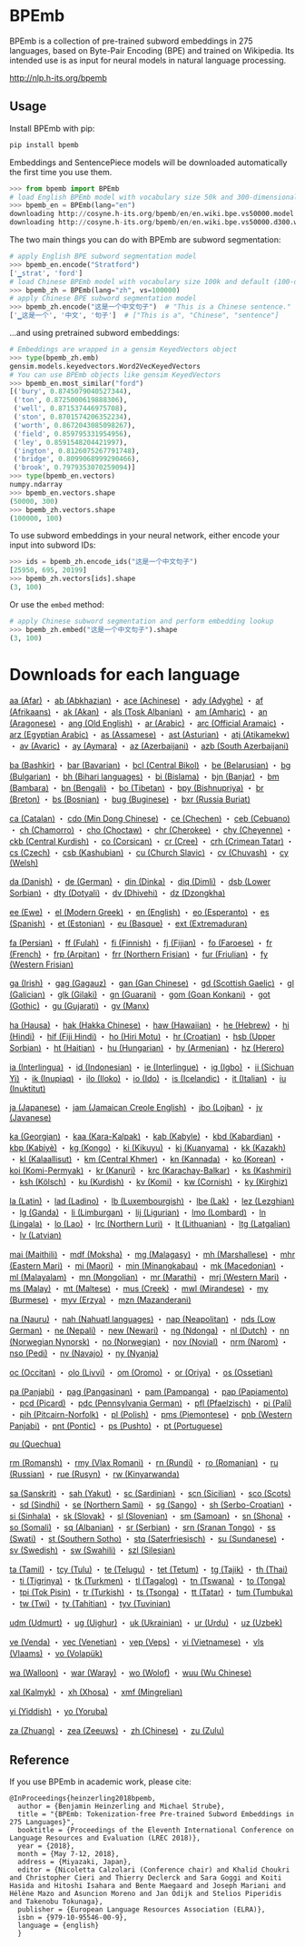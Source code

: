 # BPEmb

BPEmb is a collection of pre-trained subword embeddings in 275 languages, based on Byte-Pair Encoding (BPE) and trained on Wikipedia. Its intended use is as input for neural models in natural language processing.

http://nlp.h-its.org/bpemb

## Usage

Install BPEmb with pip:

```bash
pip install bpemb
```

Embeddings and SentencePiece models will be downloaded automatically the first time you use them.

```python
>>> from bpemb import BPEmb
# load English BPEmb model with vocabulary size 50k and 300-dimensional embeddings
>>> bpemb_en = BPEmb(lang="en")
downloading http://cosyne.h-its.org/bpemb/en/en.wiki.bpe.vs50000.model
downloading http://cosyne.h-its.org/bpemb/en/en.wiki.bpe.vs50000.d300.w2v.bin.tar.gz
```

The two main things you can do with BPEmb are subword segmentation:
```python
# apply English BPE subword segmentation model
>>> bpemb_en.encode("Stratford")
['▁strat', 'ford']
# load Chinese BPEmb model with vocabulary size 100k and default (100-dim) embeddings
>>> bpemb_zh = BPEmb(lang="zh", vs=100000)
# apply Chinese BPE subword segmentation model
>>> bpemb_zh.encode("这是一个中文句子")  # "This is a Chinese sentence."
['▁这是一个', '中文', '句子']  # ["This is a", "Chinese", "sentence"]
```

...and using pretrained subword embeddings:
```python
# Embeddings are wrapped in a gensim KeyedVectors object
>>> type(bpemb_zh.emb)
gensim.models.keyedvectors.Word2VecKeyedVectors
# You can use BPEmb objects like gensim KeyedVectors
>>> bpemb_en.most_similar("ford")
[('bury', 0.8745079040527344),
 ('ton', 0.8725000619888306),
 ('well', 0.871537446975708),
 ('ston', 0.8701574206352234),
 ('worth', 0.8672043085098267),
 ('field', 0.859795331954956),
 ('ley', 0.8591548204421997),
 ('ington', 0.8126075267791748),
 ('bridge', 0.8099068999290466),
 ('brook', 0.7979353070259094)]
>>> type(bpemb_en.vectors)
numpy.ndarray
>>> bpemb_en.vectors.shape
(50000, 300)
>>> bpemb_zh.vectors.shape
(100000, 100)
```

To use subword embeddings in your neural network, either encode your input into subword IDs:
```python
>>> ids = bpemb_zh.encode_ids("这是一个中文句子")
[25950, 695, 20199]
>>> bpemb_zh.vectors[ids].shape
(3, 100)
```

Or use the `embed` method:
```python
# apply Chinese subword segmentation and perform embedding lookup
>>> bpemb_zh.embed("这是一个中文句子").shape
(3, 100)
```

# Downloads for each language

[aa (Afar)](http://cosyne.h-its.org/bpemb/aa) ・ 
[ab (Abkhazian)](http://cosyne.h-its.org/bpemb/ab) ・ 
[ace (Achinese)](http://cosyne.h-its.org/bpemb/ace) ・ 
[ady (Adyghe)](http://cosyne.h-its.org/bpemb/ady) ・ 
[af (Afrikaans)](http://cosyne.h-its.org/bpemb/af) ・ 
[ak (Akan)](http://cosyne.h-its.org/bpemb/ak) ・ 
[als (Tosk Albanian)](http://cosyne.h-its.org/bpemb/als) ・ 
[am (Amharic)](http://cosyne.h-its.org/bpemb/am) ・ 
[an (Aragonese)](http://cosyne.h-its.org/bpemb/an) ・ 
[ang (Old English)](http://cosyne.h-its.org/bpemb/ang) ・ 
[ar (Arabic)](http://cosyne.h-its.org/bpemb/ar) ・ 
[arc (Official Aramaic)](http://cosyne.h-its.org/bpemb/arc) ・ 
[arz (Egyptian Arabic)](http://cosyne.h-its.org/bpemb/arz) ・ 
[as (Assamese)](http://cosyne.h-its.org/bpemb/as) ・ 
[ast (Asturian)](http://cosyne.h-its.org/bpemb/ast) ・ 
[atj (Atikamekw)](http://cosyne.h-its.org/bpemb/atj) ・ 
[av (Avaric)](http://cosyne.h-its.org/bpemb/av) ・ 
[ay (Aymara)](http://cosyne.h-its.org/bpemb/ay) ・ 
[az (Azerbaijani)](http://cosyne.h-its.org/bpemb/az) ・ 
[azb (South Azerbaijani)](http://cosyne.h-its.org/bpemb/azb)

[ba (Bashkir)](http://cosyne.h-its.org/bpemb/ba) ・ 
[bar (Bavarian)](http://cosyne.h-its.org/bpemb/bar) ・ 
[bcl (Central Bikol)](http://cosyne.h-its.org/bpemb/bcl) ・ 
[be (Belarusian)](http://cosyne.h-its.org/bpemb/be) ・ 
[bg (Bulgarian)](http://cosyne.h-its.org/bpemb/bg) ・ 
[bh (Bihari languages)](http://cosyne.h-its.org/bpemb/bh) ・ 
[bi (Bislama)](http://cosyne.h-its.org/bpemb/bi) ・ 
[bjn (Banjar)](http://cosyne.h-its.org/bpemb/bjn) ・ 
[bm (Bambara)](http://cosyne.h-its.org/bpemb/bm) ・ 
[bn (Bengali)](http://cosyne.h-its.org/bpemb/bn) ・ 
[bo (Tibetan)](http://cosyne.h-its.org/bpemb/bo) ・ 
[bpy (Bishnupriya)](http://cosyne.h-its.org/bpemb/bpy) ・ 
[br (Breton)](http://cosyne.h-its.org/bpemb/br) ・ 
[bs (Bosnian)](http://cosyne.h-its.org/bpemb/bs) ・ 
[bug (Buginese)](http://cosyne.h-its.org/bpemb/bug) ・ 
[bxr (Russia Buriat)](http://cosyne.h-its.org/bpemb/bxr)

[ca (Catalan)](http://cosyne.h-its.org/bpemb/ca) ・ 
[cdo (Min Dong Chinese)](http://cosyne.h-its.org/bpemb/cdo) ・ 
[ce (Chechen)](http://cosyne.h-its.org/bpemb/ce) ・ 
[ceb (Cebuano)](http://cosyne.h-its.org/bpemb/ceb) ・ 
[ch (Chamorro)](http://cosyne.h-its.org/bpemb/ch) ・ 
[cho (Choctaw)](http://cosyne.h-its.org/bpemb/cho) ・ 
[chr (Cherokee)](http://cosyne.h-its.org/bpemb/chr) ・ 
[chy (Cheyenne)](http://cosyne.h-its.org/bpemb/chy) ・ 
[ckb (Central Kurdish)](http://cosyne.h-its.org/bpemb/ckb) ・ 
[co (Corsican)](http://cosyne.h-its.org/bpemb/co) ・ 
[cr (Cree)](http://cosyne.h-its.org/bpemb/cr) ・ 
[crh (Crimean Tatar)](http://cosyne.h-its.org/bpemb/crh) ・ 
[cs (Czech)](http://cosyne.h-its.org/bpemb/cs) ・ 
[csb (Kashubian)](http://cosyne.h-its.org/bpemb/csb) ・ 
[cu (Church Slavic)](http://cosyne.h-its.org/bpemb/cu) ・ 
[cv (Chuvash)](http://cosyne.h-its.org/bpemb/cv) ・ 
[cy (Welsh)](http://cosyne.h-its.org/bpemb/cy)

[da (Danish)](http://cosyne.h-its.org/bpemb/da) ・ 
[de (German)](http://cosyne.h-its.org/bpemb/de) ・ 
[din (Dinka)](http://cosyne.h-its.org/bpemb/din) ・ 
[diq (Dimli)](http://cosyne.h-its.org/bpemb/diq) ・ 
[dsb (Lower Sorbian)](http://cosyne.h-its.org/bpemb/dsb) ・ 
[dty (Dotyali)](http://cosyne.h-its.org/bpemb/dty) ・ 
[dv (Dhivehi)](http://cosyne.h-its.org/bpemb/dv) ・ 
[dz (Dzongkha)](http://cosyne.h-its.org/bpemb/dz)

[ee (Ewe)](http://cosyne.h-its.org/bpemb/ee) ・ 
[el (Modern Greek)](http://cosyne.h-its.org/bpemb/el) ・ 
[en (English)](http://cosyne.h-its.org/bpemb/en) ・ 
[eo (Esperanto)](http://cosyne.h-its.org/bpemb/eo) ・ 
[es (Spanish)](http://cosyne.h-its.org/bpemb/es) ・ 
[et (Estonian)](http://cosyne.h-its.org/bpemb/et) ・ 
[eu (Basque)](http://cosyne.h-its.org/bpemb/eu) ・ 
[ext (Extremaduran)](http://cosyne.h-its.org/bpemb/ext)

[fa (Persian)](http://cosyne.h-its.org/bpemb/fa) ・ 
[ff (Fulah)](http://cosyne.h-its.org/bpemb/ff) ・ 
[fi (Finnish)](http://cosyne.h-its.org/bpemb/fi) ・ 
[fj (Fijian)](http://cosyne.h-its.org/bpemb/fj) ・ 
[fo (Faroese)](http://cosyne.h-its.org/bpemb/fo) ・ 
[fr (French)](http://cosyne.h-its.org/bpemb/fr) ・ 
[frp (Arpitan)](http://cosyne.h-its.org/bpemb/frp) ・ 
[frr (Northern Frisian)](http://cosyne.h-its.org/bpemb/frr) ・ 
[fur (Friulian)](http://cosyne.h-its.org/bpemb/fur) ・ 
[fy (Western Frisian)](http://cosyne.h-its.org/bpemb/fy)

[ga (Irish)](http://cosyne.h-its.org/bpemb/ga) ・ 
[gag (Gagauz)](http://cosyne.h-its.org/bpemb/gag) ・ 
[gan (Gan Chinese)](http://cosyne.h-its.org/bpemb/gan) ・ 
[gd (Scottish Gaelic)](http://cosyne.h-its.org/bpemb/gd) ・ 
[gl (Galician)](http://cosyne.h-its.org/bpemb/gl) ・ 
[glk (Gilaki)](http://cosyne.h-its.org/bpemb/glk) ・ 
[gn (Guarani)](http://cosyne.h-its.org/bpemb/gn) ・ 
[gom (Goan Konkani)](http://cosyne.h-its.org/bpemb/gom) ・ 
[got (Gothic)](http://cosyne.h-its.org/bpemb/got) ・ 
[gu (Gujarati)](http://cosyne.h-its.org/bpemb/gu) ・ 
[gv (Manx)](http://cosyne.h-its.org/bpemb/gv)

[ha (Hausa)](http://cosyne.h-its.org/bpemb/ha) ・ 
[hak (Hakka Chinese)](http://cosyne.h-its.org/bpemb/hak) ・ 
[haw (Hawaiian)](http://cosyne.h-its.org/bpemb/haw) ・ 
[he (Hebrew)](http://cosyne.h-its.org/bpemb/he) ・ 
[hi (Hindi)](http://cosyne.h-its.org/bpemb/hi) ・ 
[hif (Fiji Hindi)](http://cosyne.h-its.org/bpemb/hif) ・ 
[ho (Hiri Motu)](http://cosyne.h-its.org/bpemb/ho) ・ 
[hr (Croatian)](http://cosyne.h-its.org/bpemb/hr) ・ 
[hsb (Upper Sorbian)](http://cosyne.h-its.org/bpemb/hsb) ・ 
[ht (Haitian)](http://cosyne.h-its.org/bpemb/ht) ・ 
[hu (Hungarian)](http://cosyne.h-its.org/bpemb/hu) ・ 
[hy (Armenian)](http://cosyne.h-its.org/bpemb/hy) ・ 
[hz (Herero)](http://cosyne.h-its.org/bpemb/hz)

[ia (Interlingua)](http://cosyne.h-its.org/bpemb/ia) ・ 
[id (Indonesian)](http://cosyne.h-its.org/bpemb/id) ・ 
[ie (Interlingue)](http://cosyne.h-its.org/bpemb/ie) ・ 
[ig (Igbo)](http://cosyne.h-its.org/bpemb/ig) ・ 
[ii (Sichuan Yi)](http://cosyne.h-its.org/bpemb/ii) ・ 
[ik (Inupiaq)](http://cosyne.h-its.org/bpemb/ik) ・ 
[ilo (Iloko)](http://cosyne.h-its.org/bpemb/ilo) ・ 
[io (Ido)](http://cosyne.h-its.org/bpemb/io) ・ 
[is (Icelandic)](http://cosyne.h-its.org/bpemb/is) ・ 
[it (Italian)](http://cosyne.h-its.org/bpemb/it) ・ 
[iu (Inuktitut)](http://cosyne.h-its.org/bpemb/iu)

[ja (Japanese)](http://cosyne.h-its.org/bpemb/ja) ・ 
[jam (Jamaican Creole English)](http://cosyne.h-its.org/bpemb/jam) ・ 
[jbo (Lojban)](http://cosyne.h-its.org/bpemb/jbo) ・ 
[jv (Javanese)](http://cosyne.h-its.org/bpemb/jv)

[ka (Georgian)](http://cosyne.h-its.org/bpemb/ka) ・ 
[kaa (Kara-Kalpak)](http://cosyne.h-its.org/bpemb/kaa) ・ 
[kab (Kabyle)](http://cosyne.h-its.org/bpemb/kab) ・ 
[kbd (Kabardian)](http://cosyne.h-its.org/bpemb/kbd) ・ 
[kbp (Kabiyè)](http://cosyne.h-its.org/bpemb/kbp) ・ 
[kg (Kongo)](http://cosyne.h-its.org/bpemb/kg) ・ 
[ki (Kikuyu)](http://cosyne.h-its.org/bpemb/ki) ・ 
[kj (Kuanyama)](http://cosyne.h-its.org/bpemb/kj) ・ 
[kk (Kazakh)](http://cosyne.h-its.org/bpemb/kk) ・ 
[kl (Kalaallisut)](http://cosyne.h-its.org/bpemb/kl) ・ 
[km (Central Khmer)](http://cosyne.h-its.org/bpemb/km) ・ 
[kn (Kannada)](http://cosyne.h-its.org/bpemb/kn) ・ 
[ko (Korean)](http://cosyne.h-its.org/bpemb/ko) ・ 
[koi (Komi-Permyak)](http://cosyne.h-its.org/bpemb/koi) ・ 
[kr (Kanuri)](http://cosyne.h-its.org/bpemb/kr) ・ 
[krc (Karachay-Balkar)](http://cosyne.h-its.org/bpemb/krc) ・ 
[ks (Kashmiri)](http://cosyne.h-its.org/bpemb/ks) ・ 
[ksh (Kölsch)](http://cosyne.h-its.org/bpemb/ksh) ・ 
[ku (Kurdish)](http://cosyne.h-its.org/bpemb/ku) ・ 
[kv (Komi)](http://cosyne.h-its.org/bpemb/kv) ・ 
[kw (Cornish)](http://cosyne.h-its.org/bpemb/kw) ・ 
[ky (Kirghiz)](http://cosyne.h-its.org/bpemb/ky)

[la (Latin)](http://cosyne.h-its.org/bpemb/la) ・ 
[lad (Ladino)](http://cosyne.h-its.org/bpemb/lad) ・ 
[lb (Luxembourgish)](http://cosyne.h-its.org/bpemb/lb) ・ 
[lbe (Lak)](http://cosyne.h-its.org/bpemb/lbe) ・ 
[lez (Lezghian)](http://cosyne.h-its.org/bpemb/lez) ・ 
[lg (Ganda)](http://cosyne.h-its.org/bpemb/lg) ・ 
[li (Limburgan)](http://cosyne.h-its.org/bpemb/li) ・ 
[lij (Ligurian)](http://cosyne.h-its.org/bpemb/lij) ・ 
[lmo (Lombard)](http://cosyne.h-its.org/bpemb/lmo) ・ 
[ln (Lingala)](http://cosyne.h-its.org/bpemb/ln) ・ 
[lo (Lao)](http://cosyne.h-its.org/bpemb/lo) ・ 
[lrc (Northern Luri)](http://cosyne.h-its.org/bpemb/lrc) ・ 
[lt (Lithuanian)](http://cosyne.h-its.org/bpemb/lt) ・ 
[ltg (Latgalian)](http://cosyne.h-its.org/bpemb/ltg) ・ 
[lv (Latvian)](http://cosyne.h-its.org/bpemb/lv)

[mai (Maithili)](http://cosyne.h-its.org/bpemb/mai) ・ 
[mdf (Moksha)](http://cosyne.h-its.org/bpemb/mdf) ・ 
[mg (Malagasy)](http://cosyne.h-its.org/bpemb/mg) ・ 
[mh (Marshallese)](http://cosyne.h-its.org/bpemb/mh) ・ 
[mhr (Eastern Mari)](http://cosyne.h-its.org/bpemb/mhr) ・ 
[mi (Maori)](http://cosyne.h-its.org/bpemb/mi) ・ 
[min (Minangkabau)](http://cosyne.h-its.org/bpemb/min) ・ 
[mk (Macedonian)](http://cosyne.h-its.org/bpemb/mk) ・ 
[ml (Malayalam)](http://cosyne.h-its.org/bpemb/ml) ・ 
[mn (Mongolian)](http://cosyne.h-its.org/bpemb/mn) ・ 
[mr (Marathi)](http://cosyne.h-its.org/bpemb/mr) ・ 
[mrj (Western Mari)](http://cosyne.h-its.org/bpemb/mrj) ・ 
[ms (Malay)](http://cosyne.h-its.org/bpemb/ms) ・ 
[mt (Maltese)](http://cosyne.h-its.org/bpemb/mt) ・ 
[mus (Creek)](http://cosyne.h-its.org/bpemb/mus) ・ 
[mwl (Mirandese)](http://cosyne.h-its.org/bpemb/mwl) ・ 
[my (Burmese)](http://cosyne.h-its.org/bpemb/my) ・ 
[myv (Erzya)](http://cosyne.h-its.org/bpemb/myv) ・ 
[mzn (Mazanderani)](http://cosyne.h-its.org/bpemb/mzn)

[na (Nauru)](http://cosyne.h-its.org/bpemb/na) ・ 
[nah (Nahuatl languages)](http://cosyne.h-its.org/bpemb/nah) ・ 
[nap (Neapolitan)](http://cosyne.h-its.org/bpemb/nap) ・ 
[nds (Low German)](http://cosyne.h-its.org/bpemb/nds) ・ 
[ne (Nepali)](http://cosyne.h-its.org/bpemb/ne) ・ 
[new (Newari)](http://cosyne.h-its.org/bpemb/new) ・ 
[ng (Ndonga)](http://cosyne.h-its.org/bpemb/ng) ・ 
[nl (Dutch)](http://cosyne.h-its.org/bpemb/nl) ・ 
[nn (Norwegian Nynorsk)](http://cosyne.h-its.org/bpemb/nn) ・ 
[no (Norwegian)](http://cosyne.h-its.org/bpemb/no) ・ 
[nov (Novial)](http://cosyne.h-its.org/bpemb/nov) ・ 
[nrm (Narom)](http://cosyne.h-its.org/bpemb/nrm) ・ 
[nso (Pedi)](http://cosyne.h-its.org/bpemb/nso) ・ 
[nv (Navajo)](http://cosyne.h-its.org/bpemb/nv) ・ 
[ny (Nyanja)](http://cosyne.h-its.org/bpemb/ny)

[oc (Occitan)](http://cosyne.h-its.org/bpemb/oc) ・ 
[olo (Livvi)](http://cosyne.h-its.org/bpemb/olo) ・ 
[om (Oromo)](http://cosyne.h-its.org/bpemb/om) ・ 
[or (Oriya)](http://cosyne.h-its.org/bpemb/or) ・ 
[os (Ossetian)](http://cosyne.h-its.org/bpemb/os)

[pa (Panjabi)](http://cosyne.h-its.org/bpemb/pa) ・ 
[pag (Pangasinan)](http://cosyne.h-its.org/bpemb/pag) ・ 
[pam (Pampanga)](http://cosyne.h-its.org/bpemb/pam) ・ 
[pap (Papiamento)](http://cosyne.h-its.org/bpemb/pap) ・ 
[pcd (Picard)](http://cosyne.h-its.org/bpemb/pcd) ・ 
[pdc (Pennsylvania German)](http://cosyne.h-its.org/bpemb/pdc) ・ 
[pfl (Pfaelzisch)](http://cosyne.h-its.org/bpemb/pfl) ・ 
[pi (Pali)](http://cosyne.h-its.org/bpemb/pi) ・ 
[pih (Pitcairn-Norfolk)](http://cosyne.h-its.org/bpemb/pih) ・ 
[pl (Polish)](http://cosyne.h-its.org/bpemb/pl) ・ 
[pms (Piemontese)](http://cosyne.h-its.org/bpemb/pms) ・ 
[pnb (Western Panjabi)](http://cosyne.h-its.org/bpemb/pnb) ・ 
[pnt (Pontic)](http://cosyne.h-its.org/bpemb/pnt) ・ 
[ps (Pushto)](http://cosyne.h-its.org/bpemb/ps) ・ 
[pt (Portuguese)](http://cosyne.h-its.org/bpemb/pt)

[qu (Quechua)](http://cosyne.h-its.org/bpemb/qu)

[rm (Romansh)](http://cosyne.h-its.org/bpemb/rm) ・ 
[rmy (Vlax Romani)](http://cosyne.h-its.org/bpemb/rmy) ・ 
[rn (Rundi)](http://cosyne.h-its.org/bpemb/rn) ・ 
[ro (Romanian)](http://cosyne.h-its.org/bpemb/ro) ・ 
[ru (Russian)](http://cosyne.h-its.org/bpemb/ru) ・ 
[rue (Rusyn)](http://cosyne.h-its.org/bpemb/rue) ・ 
[rw (Kinyarwanda)](http://cosyne.h-its.org/bpemb/rw)

[sa (Sanskrit)](http://cosyne.h-its.org/bpemb/sa) ・ 
[sah (Yakut)](http://cosyne.h-its.org/bpemb/sah) ・ 
[sc (Sardinian)](http://cosyne.h-its.org/bpemb/sc) ・ 
[scn (Sicilian)](http://cosyne.h-its.org/bpemb/scn) ・ 
[sco (Scots)](http://cosyne.h-its.org/bpemb/sco) ・ 
[sd (Sindhi)](http://cosyne.h-its.org/bpemb/sd) ・ 
[se (Northern Sami)](http://cosyne.h-its.org/bpemb/se) ・ 
[sg (Sango)](http://cosyne.h-its.org/bpemb/sg) ・ 
[sh (Serbo-Croatian)](http://cosyne.h-its.org/bpemb/sh) ・ 
[si (Sinhala)](http://cosyne.h-its.org/bpemb/si) ・ 
[sk (Slovak)](http://cosyne.h-its.org/bpemb/sk) ・ 
[sl (Slovenian)](http://cosyne.h-its.org/bpemb/sl) ・ 
[sm (Samoan)](http://cosyne.h-its.org/bpemb/sm) ・ 
[sn (Shona)](http://cosyne.h-its.org/bpemb/sn) ・ 
[so (Somali)](http://cosyne.h-its.org/bpemb/so) ・ 
[sq (Albanian)](http://cosyne.h-its.org/bpemb/sq) ・ 
[sr (Serbian)](http://cosyne.h-its.org/bpemb/sr) ・ 
[srn (Sranan Tongo)](http://cosyne.h-its.org/bpemb/srn) ・ 
[ss (Swati)](http://cosyne.h-its.org/bpemb/ss) ・ 
[st (Southern Sotho)](http://cosyne.h-its.org/bpemb/st) ・ 
[stq (Saterfriesisch)](http://cosyne.h-its.org/bpemb/stq) ・ 
[su (Sundanese)](http://cosyne.h-its.org/bpemb/su) ・ 
[sv (Swedish)](http://cosyne.h-its.org/bpemb/sv) ・ 
[sw (Swahili)](http://cosyne.h-its.org/bpemb/sw) ・ 
[szl (Silesian)](http://cosyne.h-its.org/bpemb/szl)

[ta (Tamil)](http://cosyne.h-its.org/bpemb/ta) ・ 
[tcy (Tulu)](http://cosyne.h-its.org/bpemb/tcy) ・ 
[te (Telugu)](http://cosyne.h-its.org/bpemb/te) ・ 
[tet (Tetum)](http://cosyne.h-its.org/bpemb/tet) ・ 
[tg (Tajik)](http://cosyne.h-its.org/bpemb/tg) ・ 
[th (Thai)](http://cosyne.h-its.org/bpemb/th) ・ 
[ti (Tigrinya)](http://cosyne.h-its.org/bpemb/ti) ・ 
[tk (Turkmen)](http://cosyne.h-its.org/bpemb/tk) ・ 
[tl (Tagalog)](http://cosyne.h-its.org/bpemb/tl) ・ 
[tn (Tswana)](http://cosyne.h-its.org/bpemb/tn) ・ 
[to (Tonga)](http://cosyne.h-its.org/bpemb/to) ・ 
[tpi (Tok Pisin)](http://cosyne.h-its.org/bpemb/tpi) ・ 
[tr (Turkish)](http://cosyne.h-its.org/bpemb/tr) ・ 
[ts (Tsonga)](http://cosyne.h-its.org/bpemb/ts) ・ 
[tt (Tatar)](http://cosyne.h-its.org/bpemb/tt) ・ 
[tum (Tumbuka)](http://cosyne.h-its.org/bpemb/tum) ・ 
[tw (Twi)](http://cosyne.h-its.org/bpemb/tw) ・ 
[ty (Tahitian)](http://cosyne.h-its.org/bpemb/ty) ・ 
[tyv (Tuvinian)](http://cosyne.h-its.org/bpemb/tyv)

[udm (Udmurt)](http://cosyne.h-its.org/bpemb/udm) ・ 
[ug (Uighur)](http://cosyne.h-its.org/bpemb/ug) ・ 
[uk (Ukrainian)](http://cosyne.h-its.org/bpemb/uk) ・ 
[ur (Urdu)](http://cosyne.h-its.org/bpemb/ur) ・ 
[uz (Uzbek)](http://cosyne.h-its.org/bpemb/uz)

[ve (Venda)](http://cosyne.h-its.org/bpemb/ve) ・ 
[vec (Venetian)](http://cosyne.h-its.org/bpemb/vec) ・ 
[vep (Veps)](http://cosyne.h-its.org/bpemb/vep) ・ 
[vi (Vietnamese)](http://cosyne.h-its.org/bpemb/vi) ・ 
[vls (Vlaams)](http://cosyne.h-its.org/bpemb/vls) ・ 
[vo (Volapük)](http://cosyne.h-its.org/bpemb/vo)

[wa (Walloon)](http://cosyne.h-its.org/bpemb/wa) ・ 
[war (Waray)](http://cosyne.h-its.org/bpemb/war) ・ 
[wo (Wolof)](http://cosyne.h-its.org/bpemb/wo) ・ 
[wuu (Wu Chinese)](http://cosyne.h-its.org/bpemb/wuu)

[xal (Kalmyk)](http://cosyne.h-its.org/bpemb/xal) ・ 
[xh (Xhosa)](http://cosyne.h-its.org/bpemb/xh) ・ 
[xmf (Mingrelian)](http://cosyne.h-its.org/bpemb/xmf)

[yi (Yiddish)](http://cosyne.h-its.org/bpemb/yi) ・ 
[yo (Yoruba)](http://cosyne.h-its.org/bpemb/yo)

[za (Zhuang)](http://cosyne.h-its.org/bpemb/za) ・ 
[zea (Zeeuws)](http://cosyne.h-its.org/bpemb/zea) ・ 
[zh (Chinese)](http://cosyne.h-its.org/bpemb/zh) ・ 
[zu (Zulu)](http://cosyne.h-its.org/bpemb/zu)



## Reference

If you use BPEmb in academic work, please cite:

```
@InProceedings{heinzerling2018bpemb,
  author = {Benjamin Heinzerling and Michael Strube},
  title = "{BPEmb: Tokenization-free Pre-trained Subword Embeddings in 275 Languages}",
  booktitle = {Proceedings of the Eleventh International Conference on Language Resources and Evaluation (LREC 2018)},
  year = {2018},
  month = {May 7-12, 2018},
  address = {Miyazaki, Japan},
  editor = {Nicoletta Calzolari (Conference chair) and Khalid Choukri and Christopher Cieri and Thierry Declerck and Sara Goggi and Koiti Hasida and Hitoshi Isahara and Bente Maegaard and Joseph Mariani and Hélène Mazo and Asuncion Moreno and Jan Odijk and Stelios Piperidis and Takenobu Tokunaga},
  publisher = {European Language Resources Association (ELRA)},
  isbn = {979-10-95546-00-9},
  language = {english}
  }
```
